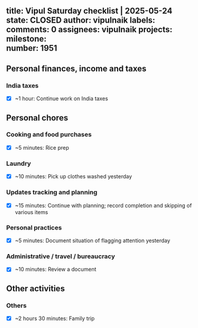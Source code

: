 title:	Vipul Saturday checklist | 2025-05-24
state:	CLOSED
author:	vipulnaik
labels:	
comments:	0
assignees:	vipulnaik
projects:	
milestone:	
number:	1951
--
## Personal finances, income and taxes

### India taxes

- [x] ~1 hour: Continue work on India taxes

## Personal chores

### Cooking and food purchases

- [x] ~5 minutes: Rice prep

### Laundry

- [x] ~10 minutes: Pick up clothes washed yesterday

### Updates tracking and planning

- [x] ~15 minutes: Continue with planning; record completion and skipping of various items

### Personal practices

- [x] ~5 minutes: Document situation of flagging attention yesterday

### Administrative / travel / bureaucracy

- [x] ~10 minutes: Review a document

## Other activities

### Others

- [x] ~2 hours 30 minutes: Family trip
